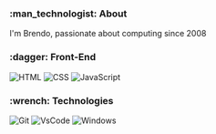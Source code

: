 <h3> :man_technologist: About </h3>
<p> I'm Brendo, passionate about computing since 2008 <p>

<h3> :dagger: Front-End </h3>

![HTML](https://img.shields.io/badge/-HTML-323330?style=flat&logo=HTML5)
![CSS](https://img.shields.io/badge/-CSS-323330?style=flat&logo=CSS3&logoColor=1572B6)
![JavaScript](https://img.shields.io/badge/-JavaScript-323330?style=flat&logo=javascript)

<h3> :wrench: Technologies </h3>

![Git](https://img.shields.io/badge/-git-323330.svg?style=flat&logo=git&logoColor=orange)
![VsCode](https://img.shields.io/badge/-VsCode-323330?style=flat&logo=visual%20studio%20code&logoColor=blue)
![Windows](https://img.shields.io/badge/-Windows-323330.svg?style=flat&logo=windows&logoColor=blue)
